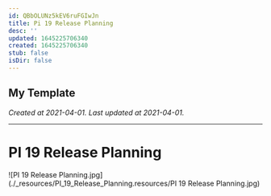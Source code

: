 ```yaml
---
id: QBbOLUNz5kEV6ruFGIwJn
title: Pi 19 Release Planning
desc: ''
updated: 1645225706340
created: 1645225706340
stub: false
isDir: false
---
```

My Template
---

_Created at 2021-04-01._
_Last updated at 2021-04-01._




---

# PI 19 Release Planning


![PI 19 Release Planning.jpg](./_resources/PI_19_Release_Planning.resources/PI 19 Release Planning.jpg)


